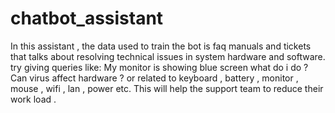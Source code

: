 # chatbot_assistant
In this assistant , the data used to train the bot is faq manuals and tickets that talks about resolving technical issues in system hardware and software.
try giving queries like:
My monitor is showing blue screen what do i do ?
Can virus affect hardware ?
or related to keyboard , battery , monitor , mouse , wifi , lan , power etc.
This will help the support team to reduce their work load .
